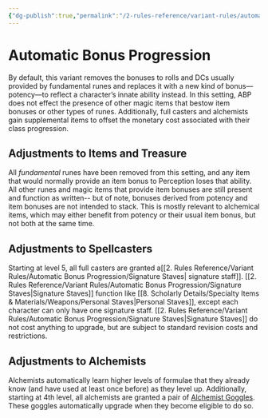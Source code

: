 ```yaml
---
{"dg-publish":true,"permalink":"/2-rules-reference/variant-rules/automatic-bonus-progression/automatic-bonus-progression/","noteIcon":""}
---
```


# Automatic Bonus Progression

By default, this variant removes the bonuses to rolls and DCs usually provided by fundamental runes and replaces it with a new kind of bonus—potency—to reflect a character’s innate ability instead. In this setting, ABP does not effect the presence of other magic items that bestow item bonuses or other types of runes. Additionally, full casters and alchemists gain supplemental items to offset the monetary cost associated with their class progression. 

## Adjustments to Items and Treasure

All *fundamental* runes have been removed from this setting, and any item that would normally provide an item bonus to Perception loses that ability. All other runes and magic items that provide item bonuses are still present and function as written-- but of note, bonuses derived from potency and item bonuses are not intended to stack. This is mostly relevant to alchemical items, which may either benefit from potency or their usual item bonus, but not both at the same time. 

## Adjustments to Spellcasters

Starting at level 5, all full casters are granted a[[2. Rules Reference/Variant Rules/Automatic Bonus Progression/Signature Staves\| signature staff]]. [[2. Rules Reference/Variant Rules/Automatic Bonus Progression/Signature Staves\|Signature Staves]] function like [[8. Scholarly Details/Specialty Items & Materials/Weapons/Personal Staves\|Personal Staves]], except each character can only have one signature staff. [[2. Rules Reference/Variant Rules/Automatic Bonus Progression/Signature Staves\|Signature Staves]] do not cost anything to upgrade, but are subject to standard revision costs and restrictions. 

## Adjustments to Alchemists

Alchemists automatically learn higher levels of formulae that they already know (and have used at least once before) as they level up. Additionally, starting at 4th level, all alchemists are granted a pair of [Alchemist Goggles](https://2e.aonprd.com/Equipment.aspx?ID=408). These goggles automatically upgrade when they become eligible to do so. 